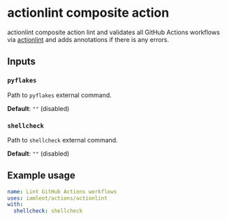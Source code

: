 # actionlint composite action

actionlint composite action lint and validates all GitHub Actions workflows via
[actionlint](https://github.com/rhysd/actionlint) and adds annotations if there
is any errors.

## Inputs

### `pyflakes`

Path to `pyflakes` external command.

**Default**: `""` (disabled)

### `shellcheck`

Path to `shellcheck` external command.

**Default**: `""` (disabled)

## Example usage

```yaml
name: Lint GitHub Actions workflows
uses: iamleot/actions/actionlint
with:
  shellcheck: shellcheck
```
